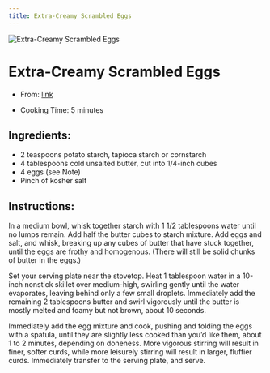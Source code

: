 ```yaml
---
title: Extra-Creamy Scrambled Eggs
---
```


![Extra-Creamy Scrambled Eggs](https://static01.nyt.com/images/2021/02/24/dining/19Kenjirex/merlin_183955200_c2bc0f52-9ed8-495d-a7db-217cc8a201a6-articleLarge.jpg)

# Extra-Creamy Scrambled Eggs

- From: [link](https://cooking.nytimes.com/recipes/1021931-extra-creamy-scrambled-eggs)

- Cooking Time: 5 minutes

## Ingredients:

- 2 teaspoons potato starch, tapioca starch or cornstarch
- 4 tablespoons cold unsalted butter, cut into 1/4-inch cubes
- 4 eggs (see Note)
- Pinch of kosher salt

## Instructions:

In a medium bowl, whisk together starch with 1 1/2 tablespoons water until no lumps remain. Add half the butter cubes to starch mixture. Add eggs and salt, and whisk, breaking up any cubes of butter that have stuck together, until the eggs are frothy and homogenous. (There will still be solid chunks of butter in the eggs.)

Set your serving plate near the stovetop. Heat 1 tablespoon water in a 10-inch nonstick skillet over medium-high, swirling gently until the water evaporates, leaving behind only a few small droplets. Immediately add the remaining 2 tablespoons butter and swirl vigorously until the butter is mostly melted and foamy but not brown, about 10 seconds.

Immediately add the egg mixture and cook, pushing and folding the eggs with a spatula, until they are slightly less cooked than you’d like them, about 1 to 2 minutes, depending on doneness. More vigorous stirring will result in finer, softer curds, while more leisurely stirring will result in larger, fluffier curds. Immediately transfer to the serving plate, and serve.

